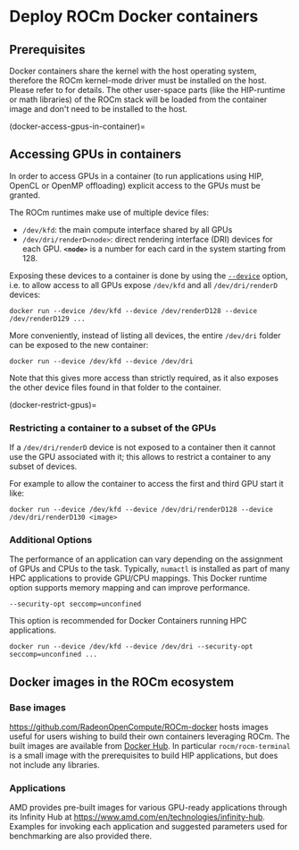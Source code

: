 # Deploy ROCm Docker containers

## Prerequisites

Docker containers share the kernel with the host operating system, therefore the
ROCm kernel-mode driver must be installed on the host. Please refer to
[](/deploy/linux/install) for details. The other user-space parts
(like the HIP-runtime or math libraries) of the ROCm stack will be loaded from
the container image and don't need to be installed to the host.

(docker-access-gpus-in-container)=

## Accessing GPUs in containers

In order to access GPUs in a container (to run applications using HIP, OpenCL or
OpenMP offloading) explicit access to the GPUs must be granted.

The ROCm runtimes make use of multiple device files:

- `/dev/kfd`: the main compute interface shared by all GPUs
- `/dev/dri/renderD<node>`: direct rendering interface (DRI) devices for each
  GPU. **`<node>`** is a number for each card in the system starting from 128.

Exposing these devices to a container is done by using the
[`--device`](https://docs.docker.com/engine/reference/commandline/run/#device)
option, i.e. to allow access to all GPUs expose `/dev/kfd` and all
`/dev/dri/renderD` devices:

```shell
docker run --device /dev/kfd --device /dev/renderD128 --device /dev/renderD129 ...
```

More conveniently, instead of listing all devices, the entire `/dev/dri` folder
can be exposed to the new container:

```shell
docker run --device /dev/kfd --device /dev/dri
```

Note that this gives more access than strictly required, as it also exposes the
other device files found in that folder to the container.

(docker-restrict-gpus)=

### Restricting a container to a subset of the GPUs

If a `/dev/dri/renderD` device is not exposed to a container then it cannot use
the GPU associated with it; this allows to restrict a container to any subset of
devices.

For example to allow the container to access the first and third GPU start it
like:

```shell
docker run --device /dev/kfd --device /dev/dri/renderD128 --device /dev/dri/renderD130 <image>
```

### Additional Options

The performance of an application can vary depending on the assignment of GPUs
and CPUs to the task. Typically, `numactl` is installed as part of many HPC
applications to provide GPU/CPU mappings. This Docker runtime option supports
memory mapping and can improve performance.

```shell
--security-opt seccomp=unconfined
```

This option is recommended for Docker Containers running HPC applications.

```shell
docker run --device /dev/kfd --device /dev/dri --security-opt seccomp=unconfined ...
```

## Docker images in the ROCm ecosystem

### Base images

<https://github.com/RadeonOpenCompute/ROCm-docker> hosts images useful for users
wishing to build their own containers leveraging ROCm. The built images are
available from [Docker Hub](https://hub.docker.com/u/rocm). In particular
`rocm/rocm-terminal` is a small image with the prerequisites to build HIP
applications, but does not include any libraries.

### Applications

AMD provides pre-built images for various GPU-ready applications through its
Infinity Hub at <https://www.amd.com/en/technologies/infinity-hub>.
Examples for invoking each application and suggested parameters used for
benchmarking are also provided there.
